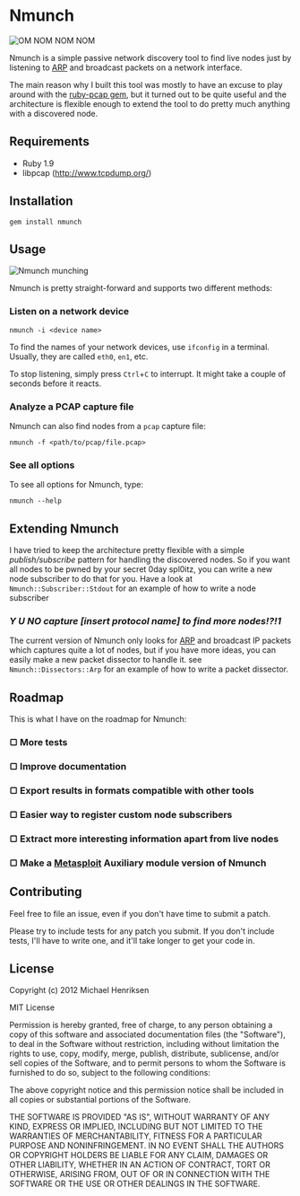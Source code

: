# Nmunch

![OM NOM NOM NOM](https://dl.dropbox.com/u/70881769/omnomnomnom.jpg)

Nmunch is a simple passive network discovery tool to find live nodes just by
listening to [ARP][arp] and broadcast packets on a network interface.

The main reason why I built this tool was mostly to have an excuse to play around
with the [ruby-pcap gem][ruby-pcap], but it turned out to be quite useful and the
architecture is flexible enough to extend the tool to do pretty much anything
with a discovered node.

## Requirements

 - Ruby 1.9
 - libpcap (<http://www.tcpdump.org/>)

## Installation

    gem install nmunch

## Usage

![Nmunch munching](https://dl.dropbox.com/u/70881769/nmunch.png "Nmunch munching packets on a network")

Nmunch is pretty straight-forward and supports two different methods:

### Listen on a network device

    nmunch -i <device name>

To find the names of your network devices, use `ifconfig` in a terminal. Usually,
they are called `eth0`, `en1`, etc.

To stop listening, simply press `Ctrl`+`C` to interrupt. It might take a couple of
seconds before it reacts.


### Analyze a PCAP capture file

Nmunch can also find nodes from a `pcap` capture file:

    nmunch -f <path/to/pcap/file.pcap>

### See all options

To see all options for Nmunch, type:

    nmunch --help

## Extending Nmunch

I have tried to keep the architecture pretty flexible with a simple *publish/subscribe* pattern for handling the discovered nodes. So if you want all nodes to be pwned by your secret 0day spl0itz, you can write a new node subscriber to do that for you. Have a look at `Nmunch::Subscriber::Stdout` for an example of how to write a node subscriber

### *Y U NO capture [insert protocol name] to find more nodes!?!1*

The current version of Nmunch only looks for [ARP][arp] and broadcast IP packets which captures quite a lot of nodes, but if you have more ideas, you can easily make a new packet dissector to handle it. see `Nmunch::Dissectors::Arp` for an example of how to write a packet dissector.

## Roadmap

This is what I have on the roadmap for Nmunch:

### ▢ More tests
### ▢ Improve documentation
### ▢ Export results in formats compatible with other tools
### ▢ Easier way to register custom node subscribers
### ▢ Extract more interesting information apart from live nodes
### ▢ Make a [Metasploit] Auxiliary module version of Nmunch

## Contributing

Feel free to file an issue, even if you don't have time to submit a patch.

Please try to include tests for any patch you submit.  If you don't include tests, I'll have to write one, and it'll take longer to get your code in.

## License

Copyright (c) 2012 Michael Henriksen

MIT License

Permission is hereby granted, free of charge, to any person obtaining
a copy of this software and associated documentation files (the
"Software"), to deal in the Software without restriction, including
without limitation the rights to use, copy, modify, merge, publish,
distribute, sublicense, and/or sell copies of the Software, and to
permit persons to whom the Software is furnished to do so, subject to
the following conditions:

The above copyright notice and this permission notice shall be
included in all copies or substantial portions of the Software.

THE SOFTWARE IS PROVIDED "AS IS", WITHOUT WARRANTY OF ANY KIND,
EXPRESS OR IMPLIED, INCLUDING BUT NOT LIMITED TO THE WARRANTIES OF
MERCHANTABILITY, FITNESS FOR A PARTICULAR PURPOSE AND
NONINFRINGEMENT. IN NO EVENT SHALL THE AUTHORS OR COPYRIGHT HOLDERS BE
LIABLE FOR ANY CLAIM, DAMAGES OR OTHER LIABILITY, WHETHER IN AN ACTION
OF CONTRACT, TORT OR OTHERWISE, ARISING FROM, OUT OF OR IN CONNECTION
WITH THE SOFTWARE OR THE USE OR OTHER DEALINGS IN THE SOFTWARE.

[arp]: http://en.wikipedia.org/wiki/Address_Resolution_Protocol "Address Resolution Protocol"
[ruby-pcap]: https://github.com/ahobson/ruby-pcap
[metasploit]: http://www.metasploit.com/ "Metasploit penetration testing framework"